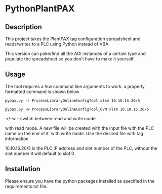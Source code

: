 # PythonPlantPAX



## Description

This project takes the PlantPAX tag configuration spreadsheet and reads/writes to a PLC using Python instead of VBA.

This version can poke/find all the AOI instances of a certain type and populate the spreadsheet so you don't have to make it yourself.

## Usage

The tool requires a few command line arguments to work. a properly formatted command is shown below

```
pypax.py -r ProcessLibraryOnlineConfigTool.xlsm 10.10.16.20/5

pypax.py -w ProcessLibraryOnlineConfigTool_CVM.xlsm 10.10.16.20/5

```

-r/-w - switch between read and write mode

with read mode. A new file will be created with the input file with the PLC name on the end of it.
with write mode. Use the desired file with tag information

10.10.16.20/5 is the PLC IP address and slot number of the PLC, without the slot number it will default to slot 0

## Installation

Please ensure you have the python packages installed as specified in the requirements.txt file.